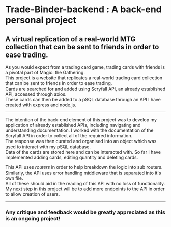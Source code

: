 # Trade-Binder-backend : A back-end personal project

## A virtual replication of a real-world MTG collection that can be sent to friends in order to ease trading.

As you would expect from a trading card game, trading cards with friends is a pivotal part of Magic: the Gathering.  
This project is a website that replicates a real-world trading card collection that can be sent to friends in order to ease trading.  
Cards are searched for and added using Scryfall API,  an already established API, accessed through axios.  
These cards can then be added to a pSQL database through an API I have created with express and node.js.

---

The intention of the back-end element of this project was to develop my application of already established APIs, including navigating and understanding documentation. I worked with the documentation of the Scryfall API in order to collect all of the required information.  
The response was then curated and organised into an object which was used to interact with my pSQL database.  
Data of the cards are stored here and can be interacted with.  So far I have implemented adding cards, editing quantity and deleting cards.  

This API uses _routers_ in order to help breakdown the logic into sub routers.  
Similarly, the API uses error handling middleware that is separated into it's own file.  
All of these should aid in the reading of this API with no loss of functionality.  
My next step in this project will be to add more endpoints to the API in order to allow creation of users.

--- 

### Any critique and feedback would be greatly appreciated as this is an ongoing project!
